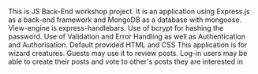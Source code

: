 This is JS Back-End workshop project. 
It is an application using Express.js as a back-end framework and MongoDB as a database with mongoose. View-engine is express-handlebars. Use of bcrypt for hashing the password. Use of Validation and Error Handling as well as Authentication and Authorisation. Default provided HTML and CSS 
This application is for wizard creatures. Guests may use it to review posts. Log-in users may be able to create their posts and vote to other's posts they are interested in